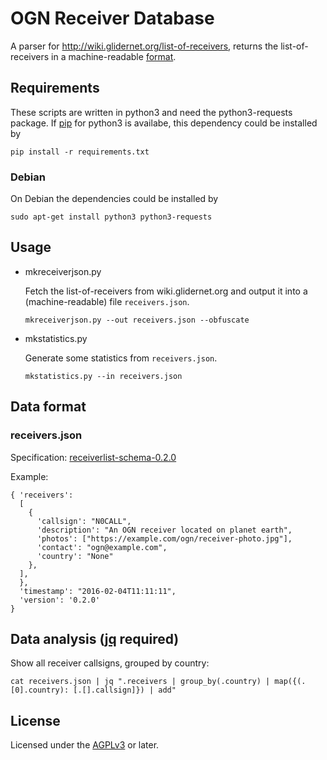 # OGN Receiver Database

A parser for <http://wiki.glidernet.org/list-of-receivers>,
returns the list-of-receivers in a machine-readable [format](#data-format).

## Requirements

These scripts are written in python3 and need the python3-requests package.
If [pip](https://pip.pypa.io/en/stable/quickstart/) for python3 is availabe,
this dependency could be installed by

```
pip install -r requirements.txt
```

### Debian

On Debian the dependencies could be installed by

```
sudo apt-get install python3 python3-requests
```

## Usage

- mkreceiverjson.py

  Fetch the list-of-receivers from wiki.glidernet.org and output it
  into a (machine-readable) file `receivers.json`.

  ```
  mkreceiverjson.py --out receivers.json --obfuscate
  ```

- mkstatistics.py

  Generate some statistics from `receivers.json`.

  ```
  mkstatistics.py --in receivers.json
  ```

## Data format

### receivers.json

Specification: [receiverlist-schema-0.2.0](receiverlist-schema-0.2.0.json)

Example:
```
{ 'receivers':
  [
    {
      'callsign': "N0CALL",
      'description': "An OGN receiver located on planet earth",
      'photos': ["https://example.com/ogn/receiver-photo.jpg"],
      'contact': "ogn@example.com",
      'country': "None"
    },
  ],
  },
  'timestamp': "2016-02-04T11:11:11",
  'version': '0.2.0'
}
```

## Data analysis ([jq](https://stedolan.github.io/jq/) required)

Show all receiver callsigns, grouped by country:
```
cat receivers.json | jq ".receivers | group_by(.country) | map({(.[0].country): [.[].callsign]}) | add"
```

## License

Licensed under the [AGPLv3](LICENSE) or later.
